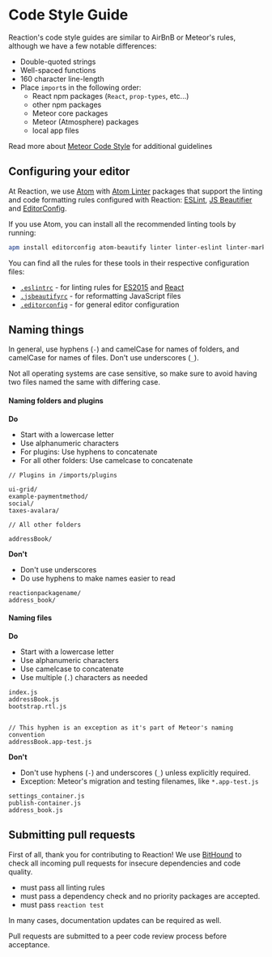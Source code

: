 # Code Style Guide

Reaction's code style guides are similar to AirBnB or Meteor's rules, although we have a few notable differences:

* Double-quoted strings
* Well-spaced functions
* 160 character line-length
* Place `import`s in the following order:
  * React npm packages (`React`, `prop-types`, etc...)
  * other npm packages
  * Meteor core packages
  * Meteor (Atmosphere) packages
  * local app files

Read more about [Meteor Code Style](https://guide.meteor.com/code-style.html) for additional guidelines

## Configuring your editor

At Reaction, we use [Atom](http://atom.io) with [Atom Linter](https://atom.io/users/AtomLinter) packages that support the linting and code formatting rules configured with Reaction: [ESLint](https://eslint.org/), [JS Beautifier](https://jsbeautifier.org/) and [EditorConfig](https://editorconfig.org/).

If you use Atom, you can install all the recommended linting tools by running:

```sh
apm install editorconfig atom-beautify linter linter-eslint linter-markdown linter-jsonlint linter-docker
```

You can find all the rules for these tools in their respective configuration files:
* [`.eslintrc`](https://github.com/reactioncommerce/reaction/blob/master/.eslintrc) - for linting rules for [ES2015](https://docs.meteor.com/packages/ecmascript.html#Supported-ES2015-Features) and [React](https://github.com/facebook/react)
* [`.jsbeautifyrc`](https://github.com/reactioncommerce/reaction/blob/master/.jsbeautifyrc) - for reformatting JavaScript files
* [`.editorconfig`](https://github.com/reactioncommerce/reaction/blob/master/.editorconfig) - for general editor configuration



## Naming things

In general, use hyphens (`-`) and camelCase for names of folders, and camelCase for names of files. Don't use underscores (`_`).

Not all operating systems are case sensitive, so make sure to avoid having two files named the same with differing case.

#### Naming folders and plugins

**Do**

* Start with a lowercase letter
* Use alphanumeric characters
* For plugins: Use hyphens to concatenate
* For all other folders: Use camelcase to concatenate

```
// Plugins in /imports/plugins

ui-grid/
example-paymentmethod/
social/
taxes-avalara/

// All other folders

addressBook/

```

**Don't**

* Don't use underscores
* Do use hyphens to make names easier to read

```
reactionpackagename/
address_book/
```

#### Naming files

**Do**

* Start with a lowercase letter
* Use alphanumeric characters
* Use camelcase to concatenate
* Use multiple (`.`) characters as needed

```
index.js
addressBook.js
bootstrap.rtl.js


// This hyphen is an exception as it's part of Meteor's naming convention
addressBook.app-test.js
```

**Don't**

* Don't use hyphens (`-`) and underscores (`_`) unless explicitly required.
* Exception: Meteor's migration and testing filenames, like `*.app-test.js`

```
settings_container.js
publish-container.js
address_book.js
```


## Submitting pull requests

First of all, thank you for contributing to Reaction! We use  [BitHound](https://www.bithound.io/github/reactioncommerce/reaction) to check all incoming pull requests for insecure dependencies and code quality.


* must pass all linting rules
* must pass a dependency check and no priority packages are accepted.
* must pass `reaction test`

In many cases, documentation updates can be required as well.

Pull requests are submitted to a peer code review process before acceptance.
